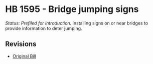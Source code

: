 # HB 1595 - Bridge jumping signs
*Status: Prefiled for introduction.*
Installing signs on or near bridges to provide information to deter jumping.

## Revisions
* [Original Bill](1/)
